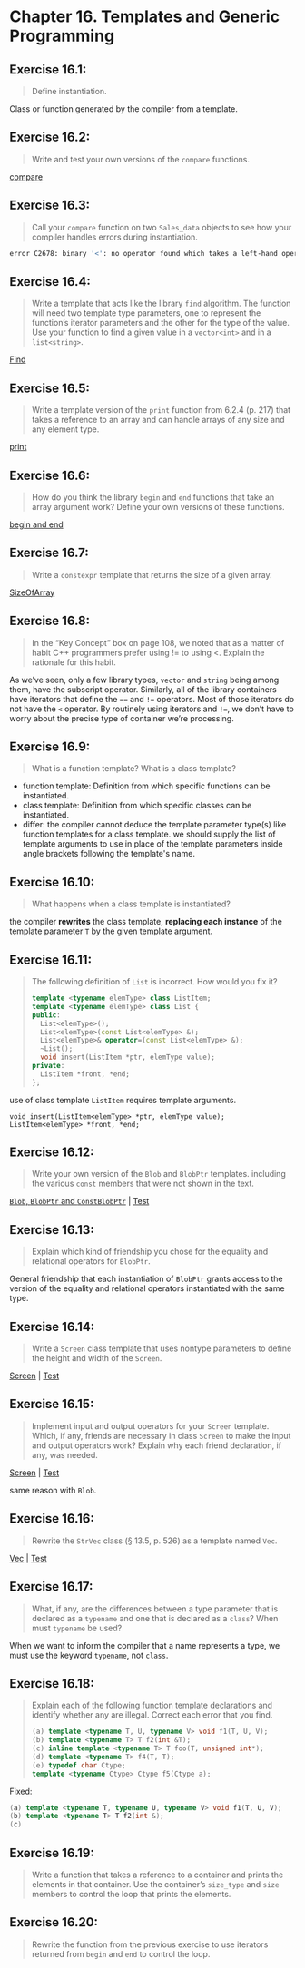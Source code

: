 Chapter 16. Templates and Generic Programming
=============================================

Exercise 16.1:
--------------

> Define instantiation.

Class or function generated by the compiler from a template.

Exercise 16.2:
--------------

> Write and test your own versions of the `compare` functions.

[compare](ex16_02_compare.h)

Exercise 16.3:
--------------

> Call your `compare` function on two `Sales_data` objects to see how your compiler handles errors during instantiation.

```sh
error C2678: binary '<': no operator found which takes a left-hand operand of type 'const Sales_data' (or there is no acceptable conversion)
```

Exercise 16.4:
--------------

> Write a template that acts like the library `find` algorithm. The function will need two template type parameters, one to represent the function’s iterator parameters and the other for the type of the value. Use your function to find a given value in a `vector<int>` and in a `list<string>`.

[Find](ex16_04_find.h)

Exercise 16.5:
--------------

> Write a template version of the `print` function from 6.2.4 (p. 217) that takes a reference to an array and can handle arrays of any size and any element type.

[print](ex16_05_print_array.h)

Exercise 16.6:
--------------

> How do you think the library `begin` and `end` functions that take an array argument work? Define your own versions of these functions.

[begin and end](ex16_06_begin_end.h)

Exercise 16.7:
--------------

> Write a `constexpr` template that returns the size of a given array.

[SizeOfArray](ex16_07_sizeof_array.h)

Exercise 16.8:
--------------

> In the “Key Concept” box on page 108, we noted that as a matter of habit C++ programmers prefer using != to using <. Explain the rationale for this habit.

As we’ve seen, only a few library types, `vector` and `string` being among them, have the subscript operator. Similarly, all of the library containers have iterators that define the `==` and `!=` operators. Most of those iterators do not have the `<` operator. By routinely using iterators and `!=`, we don’t have to worry about the precise type of container we’re processing.

Exercise 16.9:
--------------

> What is a function template? What is a class template?

-	function template: Definition from which specific functions can be instantiated.
-	class template: Definition from which specific classes can be instantiated.
-	differ: the compiler cannot deduce the template parameter type(s) like function templates for a class template. we should supply the list of template arguments to use in place of the template parameters inside angle brackets following the template's name.

Exercise 16.10:
---------------

> What happens when a class template is instantiated?

the compiler **rewrites** the class template, **replacing each instance** of the template parameter `T` by the given template argument.

Exercise 16.11:
---------------

> The following definition of `List` is incorrect. How would you fix it?
>
> ```cpp
> template <typename elemType> class ListItem;
> template <typename elemType> class List {
> public:
>   List<elemType>();
>   List<elemType>(const List<elemType> &);
>   List<elemType>& operator=(const List<elemType> &);
>   ~List();
>   void insert(ListItem *ptr, elemType value);
> private:
>   ListItem *front, *end;
> };
> ```

use of class template `ListItem` requires template arguments.

```
void insert(ListItem<elemType> *ptr, elemType value);
ListItem<elemType> *front, *end;
```

Exercise 16.12:
---------------

> Write your own version of the `Blob` and `BlobPtr` templates. including the various `const` members that were not shown in the text.

[`Blob`, `BlobPtr` and `ConstBlobPtr`](ex16_12_blob.h) | [Test](ex16_12_blob_test.cpp)

Exercise 16.13:
---------------

> Explain which kind of friendship you chose for the equality and relational operators for `BlobPtr`.

General friendship that each instantiation of `BlobPtr` grants access to the version of the equality and relational operators instantiated with the same type.

Exercise 16.14:
---------------

> Write a `Screen` class template that uses nontype parameters to define the height and width of the `Screen`.

[Screen](ex16_14_screen.h) | [Test](ex16_14_screen_test.cpp)

Exercise 16.15:
---------------

> Implement input and output operators for your `Screen` template. Which, if any, friends are necessary in class `Screen` to make the input and output operators work? Explain why each friend declaration, if any, was needed.

[Screen](ex16_14_screen.h) | [Test](ex16_14_screen_test.cpp)

same reason with `Blob`.

Exercise 16.16:
---------------

> Rewrite the `StrVec` class (§ 13.5, p. 526) as a template named `Vec`.

[Vec](ex16_16_vec.h) | [Test](ex16_16_vec_test.cpp)

Exercise 16.17:
---------------

> What, if any, are the differences between a type parameter that is declared as a `typename` and one that is declared as a `class`? When must `typename` be used?

When we want to inform the compiler that a name represents a type, we must use the keyword `typename`, not `class`.

Exercise 16.18:
---------------

> Explain each of the following function template declarations and identify whether any are illegal. Correct each error that you find.
>
> ```cpp
> (a) template <typename T, U, typename V> void f1(T, U, V);
> (b) template <typename T> T f2(int &T);
> (c) inline template <typename T> T foo(T, unsigned int*);
> (d) template <typename T> f4(T, T);
> (e) typedef char Ctype;
> template <typename Ctype> Ctype f5(Ctype a);
> ```

Fixed:

```cpp
(a) template <typename T, typename U, typename V> void f1(T, U, V);
(b) template <typename T> T f2(int &);
(c)
```

Exercise 16.19:
---------------

> Write a function that takes a reference to a container and prints the elements in that container. Use the container’s `size_type` and `size` members to control the loop that prints the elements.

Exercise 16.20:
---------------

> Rewrite the function from the previous exercise to use iterators returned from `begin` and `end` to control the loop.
